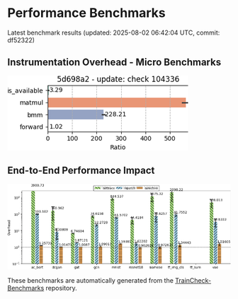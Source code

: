 # Performance Benchmarks

Latest benchmark results (updated: 2025-08-02 06:42:04 UTC, commit: df52322)

## Instrumentation Overhead - Micro Benchmarks
![Micro Benchmark Results](assets/images/overhead_micro.png)

## End-to-End Performance Impact
![E2E Benchmark Results](assets/images/overhead_macro.png)

These benchmarks are automatically generated from the [TrainCheck-Benchmarks](https://github.com/OrderLab/TrainCheck-Benchmarks) repository.
